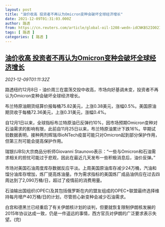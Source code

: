 ```yaml
---
layout: post
title: "油价收高 投资者不再认为Omicron变种会破坏全球经济增长"
date: 2021-12-09T01:31:03.000Z
author: 路透
from: https://cn.reuters.com/article/global-oil-1208-wedn-idCNKBS2IO02I
tags: [ 路透 ]
categories: [ 路透 ]
---
```

<!--1639013463000-->
[油价收高 投资者不再认为Omicron变种会破坏全球经济增长](https://cn.reuters.com/article/global-oil-1208-wedn-idCNKBS2IO02I)
------

<div>
<div><i>2021-12-09T01:11:32Z</i></div><p>路透纽约12月8日 - 油价周三在震荡交投中收高，市场向好基调未变，投资者不再认为Omicron变种会破坏全球经济增长。</p><p>布兰特原油期货结算价报每桶75.82美元，上涨0.38美元，涨幅0.5%。美国原油期货收于每桶72.36美元，上涨0.31美元，涨幅0.4%。</p><p>自12月1日以来，全球指标布兰特原油已反弹约10%，因市场预期Omicron变种对石油需求的影响有限，此前自11月25日以来，布兰特原油累计下跌16%。早期试验数据表明，接种两剂辉瑞/BioNTech疫苗可能只对Omicron起到部分保护作用，但第三剂可能会提高保护作用。</p><p>瑞银(UBS)大宗商品分析师Giovanni Staunovo表示：“一些与Omicron和石油需求相关的担忧可能过于悲观，因此在最近几天发布一些积极消息后，油价反弹。”</p><p>市场对美国石油周度库存数据反应平淡。上周美国原油库存减少24万桶，汽油和馏分油库存增加，炼厂提高炼油量。作为需求指标的美国炼厂成品油供应在过去四周达到了2,090万桶/日，超过了疫情前的消费用量。</p><p>石油输出国组织(OPEC)及其包括俄罗斯在内的盟友组成的OPEC+联盟最终选择维持每月增产40万桶/日的计划，尽管担心新变种会减少石油需求。</p><p>白宫和德黑兰已经重启了有关伊朗核计划的谈判，但要就恢复限制伊朗核发展的2015年协议达成一致，仍是一件遥远的事情，西方官员对伊朗的广泛要求表示失望。(完)</p>
</div>
